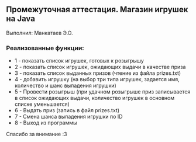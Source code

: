 ## Промежуточная аттестация. Магазин игрушек на Java
Выполнил: Манкатаев Э.О.

### Реализованные функции:
* 1 - показать список игрушек, готовых к розыгрышу
* 2 - показать список игрушек, ожидающих выдачи в качестве приза
* 3 - показать список выданных призов (чтение из файла prizes.txt)
* 4 - добавить игрушку (на выбор три типа игрушек, задается имя, количество и шанс выпадения игрушки)
* 5 - Провести розыгрыш (при удачном розыгрыше приз записывается в список ожидающих выдачи, количество игрушек в основном списке уменьшается)
* 6 - Выдать приз (запись в файл prizes.txt)
* 7 - Смена шанса выпадения игрушки по ID
* 8 - Выход из программы

Спасибо за внимание :З